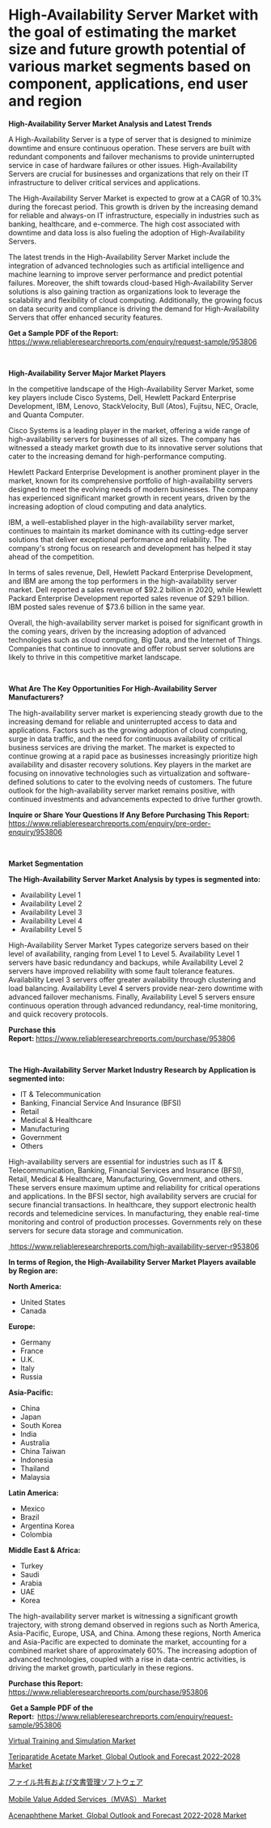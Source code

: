 <p><h1>High-Availability Server Market with the goal of estimating the market size and future growth potential of various market segments based on component, applications, end user and region</h1></p><p><strong>High-Availability Server Market Analysis and Latest Trends</strong></p>
<p><p>A High-Availability Server is a type of server that is designed to minimize downtime and ensure continuous operation. These servers are built with redundant components and failover mechanisms to provide uninterrupted service in case of hardware failures or other issues. High-Availability Servers are crucial for businesses and organizations that rely on their IT infrastructure to deliver critical services and applications.</p><p>The High-Availability Server Market is expected to grow at a CAGR of 10.3% during the forecast period. This growth is driven by the increasing demand for reliable and always-on IT infrastructure, especially in industries such as banking, healthcare, and e-commerce. The high cost associated with downtime and data loss is also fueling the adoption of High-Availability Servers.</p><p>The latest trends in the High-Availability Server Market include the integration of advanced technologies such as artificial intelligence and machine learning to improve server performance and predict potential failures. Moreover, the shift towards cloud-based High-Availability Server solutions is also gaining traction as organizations look to leverage the scalability and flexibility of cloud computing. Additionally, the growing focus on data security and compliance is driving the demand for High-Availability Servers that offer enhanced security features.</p></p>
<p><strong>Get a Sample PDF of the Report:&nbsp;</strong> <a href="https://www.reliableresearchreports.com/enquiry/request-sample/953806">https://www.reliableresearchreports.com/enquiry/request-sample/953806</a></p>
<p>&nbsp;</p>
<p><strong>High-Availability Server Major Market Players</strong></p>
<p><p>In the competitive landscape of the High-Availability Server Market, some key players include Cisco Systems, Dell, Hewlett Packard Enterprise Development, IBM, Lenovo, StackVelocity, Bull (Atos), Fujitsu, NEC, Oracle, and Quanta Computer. </p><p>Cisco Systems is a leading player in the market, offering a wide range of high-availability servers for businesses of all sizes. The company has witnessed a steady market growth due to its innovative server solutions that cater to the increasing demand for high-performance computing.</p><p>Hewlett Packard Enterprise Development is another prominent player in the market, known for its comprehensive portfolio of high-availability servers designed to meet the evolving needs of modern businesses. The company has experienced significant market growth in recent years, driven by the increasing adoption of cloud computing and data analytics.</p><p>IBM, a well-established player in the high-availability server market, continues to maintain its market dominance with its cutting-edge server solutions that deliver exceptional performance and reliability. The company's strong focus on research and development has helped it stay ahead of the competition.</p><p>In terms of sales revenue, Dell, Hewlett Packard Enterprise Development, and IBM are among the top performers in the high-availability server market. Dell reported a sales revenue of $92.2 billion in 2020, while Hewlett Packard Enterprise Development reported sales revenue of $29.1 billion. IBM posted sales revenue of $73.6 billion in the same year.</p><p>Overall, the high-availability server market is poised for significant growth in the coming years, driven by the increasing adoption of advanced technologies such as cloud computing, Big Data, and the Internet of Things. Companies that continue to innovate and offer robust server solutions are likely to thrive in this competitive market landscape.</p></p>
<p>&nbsp;</p>
<p><strong>What Are The Key Opportunities For High-Availability Server Manufacturers?</strong></p>
<p><p>The high-availability server market is experiencing steady growth due to the increasing demand for reliable and uninterrupted access to data and applications. Factors such as the growing adoption of cloud computing, surge in data traffic, and the need for continuous availability of critical business services are driving the market. The market is expected to continue growing at a rapid pace as businesses increasingly prioritize high availability and disaster recovery solutions. Key players in the market are focusing on innovative technologies such as virtualization and software-defined solutions to cater to the evolving needs of customers. The future outlook for the high-availability server market remains positive, with continued investments and advancements expected to drive further growth.</p></p>
<p><strong>Inquire or Share Your Questions If Any Before Purchasing This Report:</strong> <a href="https://www.reliableresearchreports.com/enquiry/pre-order-enquiry/953806">https://www.reliableresearchreports.com/enquiry/pre-order-enquiry/953806</a></p>
<p>&nbsp;</p>
<p><strong>Market Segmentation</strong></p>
<p><strong>The High-Availability Server Market Analysis by types is segmented into:</strong></p>
<p><ul><li>Availability Level 1</li><li>Availability Level 2</li><li>Availability Level 3</li><li>Availability Level 4</li><li>Availability Level 5</li></ul></p>
<p><p>High-Availability Server Market Types categorize servers based on their level of availability, ranging from Level 1 to Level 5. Availability Level 1 servers have basic redundancy and backups, while Availability Level 2 servers have improved reliability with some fault tolerance features. Availability Level 3 servers offer greater availability through clustering and load balancing. Availability Level 4 servers provide near-zero downtime with advanced failover mechanisms. Finally, Availability Level 5 servers ensure continuous operation through advanced redundancy, real-time monitoring, and quick recovery protocols.</p></p>
<p><strong>Purchase this Report:&nbsp;</strong><a href="https://www.reliableresearchreports.com/purchase/953806">https://www.reliableresearchreports.com/purchase/953806</a></p>
<p>&nbsp;</p>
<p><strong>The High-Availability Server Market Industry Research by Application is segmented into:</strong></p>
<p><ul><li>IT & Telecommunication</li><li>Banking, Financial Service And Insurance (BFSI)</li><li>Retail</li><li>Medical & Healthcare</li><li>Manufacturing</li><li>Government</li><li>Others</li></ul></p>
<p><p>High-availability servers are essential for industries such as IT & Telecommunication, Banking, Financial Services and Insurance (BFSI), Retail, Medical & Healthcare, Manufacturing, Government, and others. These servers ensure maximum uptime and reliability for critical operations and applications. In the BFSI sector, high availability servers are crucial for secure financial transactions. In healthcare, they support electronic health records and telemedicine services. In manufacturing, they enable real-time monitoring and control of production processes. Governments rely on these servers for secure data storage and communication.</p></p>
<p><a href="https://www.reliableresearchreports.com/high-availability-server-r953806">&nbsp;https://www.reliableresearchreports.com/high-availability-server-r953806</a></p>
<p><strong>In terms of Region, the High-Availability Server Market Players available by Region are:</strong></p>
<p>
    <p> <strong> North America: </strong>
        <ul>
            <li>United States</li>
            <li>Canada</li>
        </ul>
        </p> 
    <p> <strong> Europe: </strong>
        <ul>
            <li>Germany</li>
            <li>France</li>
            <li>U.K.</li>
            <li>Italy</li>
            <li>Russia</li>
        </ul>
        </p> 
    <p> <strong> Asia-Pacific: </strong>
        <ul>
            <li>China</li>
            <li>Japan</li>
            <li>South Korea</li>
            <li>India</li>
            <li>Australia</li>
            <li>China Taiwan</li>
            <li>Indonesia</li>
            <li>Thailand</li>
            <li>Malaysia</li>
        </ul>
        </p> 
    <p> <strong> Latin America: </strong>
        <ul>
            <li>Mexico</li>
            <li>Brazil</li>
            <li>Argentina Korea</li>
            <li>Colombia</li>
        </ul>
        </p> 
    <p> <strong> Middle East & Africa: </strong>
        <ul>
            <li>Turkey</li>
            <li>Saudi</li>
            <li>Arabia</li>
            <li>UAE</li>
            <li>Korea</li>
        </ul>
    </p>
    </p>
<p><p>The high-availability server market is witnessing a significant growth trajectory, with strong demand observed in regions such as North America, Asia-Pacific, Europe, USA, and China. Among these regions, North America and Asia-Pacific are expected to dominate the market, accounting for a combined market share of approximately 60%. The increasing adoption of advanced technologies, coupled with a rise in data-centric activities, is driving the market growth, particularly in these regions.</p></p>
<p><strong>Purchase this Report: </strong><a href="https://www.reliableresearchreports.com/purchase/953806">https://www.reliableresearchreports.com/purchase/953806</a></p>
<p>&nbsp;<strong>Get a Sample PDF of the Report:&nbsp;&nbsp;</strong><a href="https://www.reliableresearchreports.com/enquiry/request-sample/953806">https://www.reliableresearchreports.com/enquiry/request-sample/953806</a></p>
<p><strong></strong></p>
<p><p><a href="https://medium.com/@caylawisoky8698/exploring-virtual-training-and-simulation-market-dynamics-revenue-analysis-and-growth-projections-023466d4fc90">Virtual Training and Simulation Market</a></p><p><a href="https://issuu.com/reportprime-2/docs/teriparatide-acetate-market-global-_2c9dd57747cfbd">Teriparatide Acetate Market, Global Outlook and Forecast 2022-2028 Market</a></p><p><a href="https://medium.com/@uyjtuy6/%E3%83%95%E3%82%A1%E3%82%A4%E3%83%AB%E5%85%B1%E6%9C%89%E3%81%A8%E6%96%87%E6%9B%B8%E7%AE%A1%E7%90%86%E3%82%BD%E3%83%95%E3%83%88%E3%82%A6%E3%82%A7%E3%82%A2%E3%81%AE%E7%94%A3%E6%A5%AD%E3%82%BB%E3%82%AF%E3%82%BF%E3%83%BC-2024%E5%B9%B4%E3%81%8B%E3%82%892031%E5%B9%B4%E3%81%BE%E3%81%A7%E3%81%AE%E6%96%B0%E6%8A%80%E8%A1%93%E3%81%A8%E5%B8%82%E5%A0%B4%E3%81%B8%E3%81%AE%E5%BD%B1%E9%9F%BF%E4%BA%88%E6%B8%AC-22b2ec6c57d6">ファイル共有および文書管理ソフトウェア</a></p><p><a href="https://github.com/YashRP12/Market-Research-Report-List-6/blob/main/mobile-value-added-servicesmvas-market.md">Mobile Value Added Services（MVAS） Market</a></p><p><a href="https://issuu.com/reportprime-2/docs/acenaphthene-market-global-outlook-_bb9ba6c360ae75">Acenaphthene Market, Global Outlook and Forecast 2022-2028 Market</a></p></p>